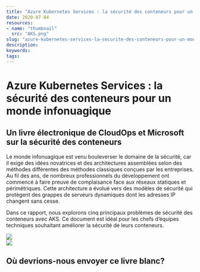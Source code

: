 ```yaml
---
title: "Azure Kubernetes Services : la sécurité des conteneurs pour un monde infonuagique"
date: 2020-07-04
resources:
- name: "thumbnail"
  src: "AKS.png"
slug: "azure-kubernetes-services-la-securite-des-conteneurs-pour-un-monde-infonuagique"
description:
keywords:
tags:
---
```



<div class="landing-page">
    <!-- hero -->
    <div class="hero jumbotron reading-landing jumbotron-fluid">
        <div class="container-fluid">
            <div class="row">
                <div class="col-xl-6 offset-xl-2 col-lg-10 offset-lg-1 col-md-12">
                    <h1 class="display-4">Azure Kubernetes Services : la sécurité des conteneurs pour un monde infonuagique</h1>
                </div>
            </div>
        </div>
    </div>
    <div class="main-content">
        <div class="row">
            <div class="col-xl-4 offset-xl-2 without-bottom-line">
                <div class="workshop-prerequisites">
                    <h2>Un livre électronique de CloudOps et Microsoft sur la sécurité des conteneurs
</h2>                             
                    <p>Le monde infonuagique est venu bouleverser le domaine de la sécurité, car il exige des idées novatrices et des architectures assemblées selon des méthodes différentes des méthodes classiques conçues par les entreprises. Au fil des ans, de nombreux professionnels du développement ont commencé à faire preuve de complaisance face aux réseaux statiques et périmétriques. Cette architecture a évolué vers des modèles de sécurité qui protègent des grappes de serveurs dynamiques dont les adresses IP changent sans cesse.</p>
                    <p>Dans ce rapport, nous explorons cinq principaux problèmes de sécurité des conteneurs avec AKS. Ce document est idéal pour les chefs d’équipes techniques souhaitant améliorer la sécurité de leurs conteneurs.</p>
                </div>
            </div>
                <div class="col-xl-4 offset-xl-0 white-paper-image">
                <img src="/images/white-papers/azure-kubernetes-services-fr.png">
            </div>
        </div>
            </div>
        </div>
    </div>
    <!-- contact us -->
    <div class="contact-us-card">
        <div class="row">
            <div class="col-xl-8 offset-xl-2 col-lg-10 offset-lg-1 col-md-12 col-sm-12 col-xs-12">
                <img src="/images/single-line-arrows.png">
            </div>
            <div
                class="col-xl-3 offset-xl-3 col-lg-3 offset-lg-1 col-md-10 offset-md-1 col-sm-10 offset-sm-1 col-xs-12">
                <h2>Où devrions-nous envoyer ce livre blanc?</h2>
            </div>
            <div
                class="col-xl-5 offset-xl-0 col-lg-6 offset-lg-1 col-md-8 offset-md-2 col-sm-10 offset-sm-1 col-xs-12 general-contact-form">
<!--[if lte IE 8]>
<script charset="utf-8" type="text/javascript" src="//js.hsforms.net/forms/v2-legacy.js"></script>
<![endif]-->
<script charset="utf-8" type="text/javascript" src="//js.hsforms.net/forms/v2.js"></script>
<script>
  hbspt.forms.create({
	region: "na1",
	portalId: "732832",
	formId: "f8663206-2eb3-4d2d-85e8-31a608177fab"
});
</script>
            </div>
        </div>
    </div>
</div>